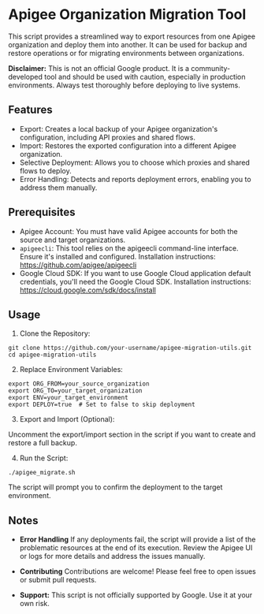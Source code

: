 # Apigee Organization Migration Tool
This script provides a streamlined way to export resources from one Apigee organization and deploy them into another. It can be used for backup and restore operations or for migrating environments between organizations.

**Disclaimer:** This is not an official Google product. It is a community-developed tool and should be used with caution, especially in production environments. Always test thoroughly before deploying to live systems.

## Features
* Export: Creates a local backup of your Apigee organization's configuration, including API proxies and shared flows.
* Import: Restores the exported configuration into a different Apigee organization.
* Selective Deployment: Allows you to choose which proxies and shared flows to deploy.
* Error Handling: Detects and reports deployment errors, enabling you to address them manually.
## Prerequisites
* Apigee Account: You must have valid Apigee accounts for both the source and target organizations.
* `apigeecli`: This tool relies on the apigeecli command-line interface. Ensure it's installed and configured.
Installation instructions: https://github.com/apigee/apigeecli
* Google Cloud SDK: If you want to use Google Cloud application default credentials, you'll need the Google Cloud SDK.
Installation instructions: https://cloud.google.com/sdk/docs/install

## Usage
1. Clone the Repository:
```
git clone https://github.com/your-username/apigee-migration-utils.git
cd apigee-migration-utils
```

2. Replace Environment Variables:
```
export ORG_FROM=your_source_organization
export ORG_TO=your_target_organization
export ENV=your_target_environment 
export DEPLOY=true  # Set to false to skip deployment
```

3. Export and Import (Optional):

Uncomment the export/import section in the script if you want to create and restore a full backup.

4. Run the Script:
```
./apigee_migrate.sh
```

The script will prompt you to confirm the deployment to the target environment.

## Notes
* **Error Handling**
If any deployments fail, the script will provide a list of the problematic resources at the end of its execution. Review the Apigee UI or logs for more details and address the issues manually.

* **Contributing**
Contributions are welcome! Please feel free to open issues or submit pull requests.

* **Support:** This script is not officially supported by Google. Use it at your own risk.
